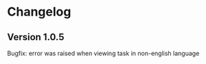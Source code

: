 # Changelog

## Version 1.0.5

Bugfix: error was raised when viewing task in non-english language


